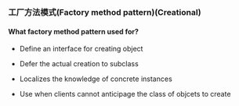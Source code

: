 ### 工厂方法模式(Factory method pattern)(Creational)

#### What factory method pattern used for?

* Define an interface for creating object

* Defer the actual creation to subclass

* Localizes the knowledge of concrete instances

* Use when clients cannot anticipage the class of objcets to create

